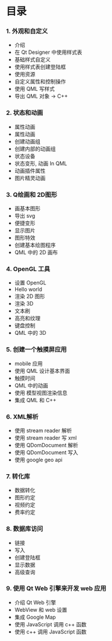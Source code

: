 # 目录

### 1. 外观和自定义

- 介绍
- 在 Qt Designer 中使用样式表
- 基础样式自定义
- 使用样式表创建登陆框
- 使用资源
- 自定义属性和控制操作
- 使用 QML 写样式
- 导出 QML 对象 -> C++

### 2. 状态和动画

- 属性动画
- 属性动画
- 创建动画组
- 创建内部的动画组
- 状态设备
- 状态变形, 动画 In QML
- 动画插件属性
- 图片精灵动画

### 3. Q绘画和 2D图形

- 画基本图形
- 导出 svg
- 便捷变形
- 显示图片
- 图形特效
- 创建基本绘图程序
- QML 中的 2D 画布

### 4. OpenGL 工具

- 设置 OpenGL
- Hello world
- 渲染 2D 图形
- 渲染 3D
- 文本刷
- 高亮和纹理
- 键盘控制
- QML 中的 3D

### 5. 创建一个触摸屏应用

- mobile 应用
- 使用 QML 设计基本界面
- 触摸时间
- QML 中的动画
- 使用 模型视图渲染信息
- 集成 QML 和 C++

### 6. XML解析

- 使用 stream reader 解析
- 使用 stream reader 写 xml
- 使用 QDomDocument 解析
- 使用 QDomDocument 写入
- 使用 google geo api

### 7. 转化库

- 数据转化
- 图形约定
- 视频约定
- 费率约定

### 8. 数据库访问

- 链接
- 写入
- 创建登陆框
- 显示数据
- 高级查询

### 9. 使用 Qt Web 引擎来开发 web 应用

- 介绍 Qt Web 引擎
- WebView 和 web 设置
- 集成 Google Map
- 使用 JavaScript 调用 c++ 函数
- 使用 c++ 调用 JavaScript 函数

